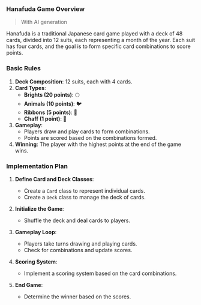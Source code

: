 ### Hanafuda Game Overview

> With AI generation

Hanafuda is a traditional Japanese card game played with a deck of 48 cards, divided into 12 suits, each representing a month of the year. Each suit has four cards, and the goal is to form specific card combinations to score points.

### Basic Rules

1. **Deck Composition**: 12 suits, each with 4 cards.
2. **Card Types**:
   - **Brights (20 points)**: 🌕
   - **Animals (10 points)**: 🐦
   - **Ribbons (5 points)**: 🎀
   - **Chaff (1 point)**: 🍂
3. **Gameplay**:
   - Players draw and play cards to form combinations.
   - Points are scored based on the combinations formed.
4. **Winning**: The player with the highest points at the end of the game wins.

### Implementation Plan

1. **Define Card and Deck Classes**:
   - Create a `Card` class to represent individual cards.
   - Create a `Deck` class to manage the deck of cards.

2. **Initialize the Game**:
   - Shuffle the deck and deal cards to players.

3. **Gameplay Loop**:
   - Players take turns drawing and playing cards.
   - Check for combinations and update scores.

4. **Scoring System**:
   - Implement a scoring system based on the card combinations.

5. **End Game**:
   - Determine the winner based on the scores.
